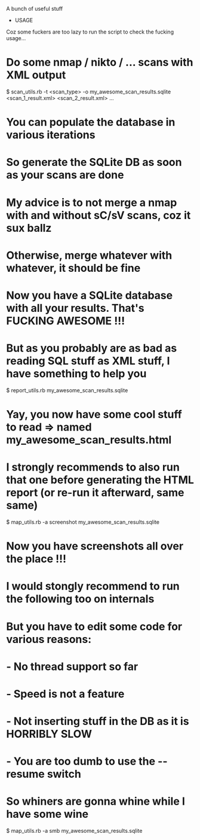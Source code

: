 A bunch of useful stuff

* USAGE

Coz some fuckers are too lazy to run the script to check the fucking usage...

# Do some nmap / nikto / ... scans with XML output

$ scan_utils.rb -t <scan_type> -o my_awesome_scan_results.sqlite <scan_1_result.xml> <scan_2_result.xml> ...

# You can populate the database in various iterations
# So generate the SQLite DB as soon as your scans are done
# My advice is to not merge a nmap with and without sC/sV scans, coz it sux ballz
# Otherwise, merge whatever with whatever, it should be fine

# Now you have a SQLite database with all your results. That's FUCKING AWESOME !!!

# But as you probably are as bad as reading SQL stuff as XML stuff, I have something to help you

$ report_utils.rb my_awesome_scan_results.sqlite

# Yay, you now have some cool stuff to read => named my_awesome_scan_results.html

# I strongly recommends to also run that one before generating the HTML report (or re-run it afterward, same same)

$ map_utils.rb -a screenshot my_awesome_scan_results.sqlite

# Now you have screenshots all over the place !!!

# I would stongly recommend to run the following too on internals
# But you have to edit some code for various reasons:
#  - No thread support so far
#  - Speed is not a feature
#  - Not inserting stuff in the DB as it is HORRIBLY SLOW
#  - You are too dumb to use the --resume switch
# So whiners are gonna whine while I have some wine

$ map_utils.rb -a smb my_awesome_scan_results.sqlite
